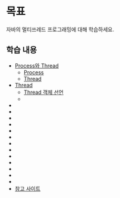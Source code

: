 # 목표
자바의 멀티쓰레드 프로그래밍에 대해 학습하세요.

## 학습 내용
* [Process와 Thread](#)
  * [Process](#)
  * [Thread](#)
* [Thread](#)
  * [Thread 객체 선언](#)
  * [](#)
* [](#)
* [](#)
* [](#)
* [](#)
* [](#)
* [](#)
* [](#)
* [](#)
* [](#)
* [](#)
* [](#)
* [](#)
* [](#)
* [참고 사이트](#참고-사이트)

#